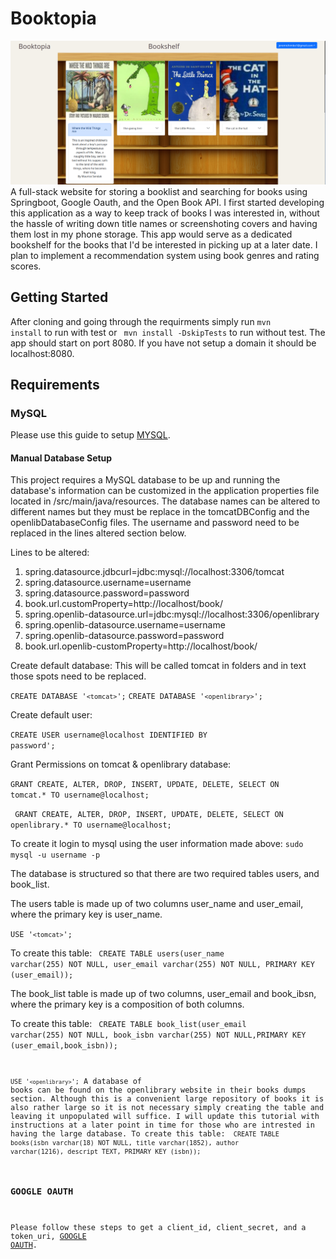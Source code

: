 # Booktopia
![Alt text](bookshelf.png)
A full-stack website for storing a booklist and searching for books using Springboot, Google Oauth, and the Open Book API. I first started developing this application as a way to keep track of books I was interested in, without the hassle of writing down title names or screenshoting covers and having them lost in my phone storage. This app would serve as a dedicated bookshelf for the books that I'd be interested in picking up at a later date. I plan to implement a recommendation system using book genres and rating scores.

## Getting Started
After cloning and going through the requirments simply run <code>mvn install</code> to run with test or <code>  mvn install -DskipTests</code> to run without 
test. The app should start on port 8080. If you have not setup a domain it should be localhost:8080.

## Requirements

### MySQL
Please use this guide to setup [MYSQL](https://www.digitalocean.com/community/tutorials/how-to-install-mysql-on-ubuntu-22-04).

#### Manual Database Setup
This project requires a MySQL database to be up and running the database's
information can be customized in the application properties file located in /src/main/java/resources.
The database names can be altered to different names but they must be replace in the tomcatDBConfig and the openlibDatabaseConfig files. The username and password need to be replaced in the lines altered section below. 

Lines to be altered:
<ol>
  <li>spring.datasource.jdbcurl=jdbc:mysql://localhost:3306/tomcat</li>
  <li>spring.datasource.username=username</li>
  <li>spring.datasource.password=password</li>
  <li>book.url.customProperty=http://localhost/book/</li>
  <li>spring.openlib-datasource.url=jdbc:mysql://localhost:3306/openlibrary</li>
  <li>spring.openlib-datasource.username=username</li>
  <li>spring.openlib-datasource.password=password</li>
  <li>book.url.openlib-customProperty=http://localhost/book/</li>
</ol>


Create default database:
This will be called tomcat in folders and in text those spots need to be replaced.

<code>CREATE DATABASE '`<tomcat>`';</code>
<code>CREATE DATABASE '`<openlibrary>`';</code>

Create default user:

<code>CREATE USER username@localhost IDENTIFIED BY password';</code>

Grant Permissions on tomcat & openlibrary database:

<code>GRANT CREATE, ALTER, DROP, INSERT, UPDATE, DELETE, SELECT ON tomcat.* TO username@localhost; </code>

<code> GRANT CREATE, ALTER, DROP, INSERT, UPDATE, DELETE, SELECT ON openlibrary.* TO username@localhost;</code>


To create it login to mysql using the user information made above: <code>sudo mysql -u username -p  </code>

The database is structured so that there are two required tables users, and book_list. 

The users table is made up of two columns
user_name and user_email, where the primary key is user_name. 

<code>USE  '`<tomcat>`';</code>

To create this table: <code> CREATE TABLE users(user_name varchar(255) NOT NULL, user_email varchar(255) NOT NULL, PRIMARY KEY (user_email));</code>

The book_list table is made up of two columns, user_email and book_ibsn, where the primary key is a composition of both columns.

To create this table: <code> CREATE TABLE book_list(user_email varchar(255) NOT NULL, book_isbn varchar(255) NOT NULL,PRIMARY KEY (user_email,book_isbn));


<code>USE  '`<openlibrary>`';</code>
A database of books can be found on the openlibrary website in their books dumps section. Although this is a convenient large repository of books it is also rather large so it is not necessary simply creating the table and leaving it unpopulated will suffice. I will update this tutorial with instructions at a later point in time for those who are intrested in having the large database. 
To create this table: <code> CREATE TABLE books(isbn varchar(18) NOT NULL, title varchar(1852), author varchar(1216), descript TEXT, PRIMARY KEY (isbn));</code>


### GOOGLE OAUTH
Please follow these steps to get a client_id, client_secret, and a token_uri, [GOOGLE OAUTH](https://developers.google.com/identity/protocols/oauth2).
